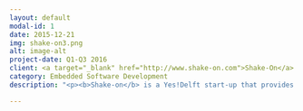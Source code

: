 ```yaml
---
layout: default
modal-id: 1
date: 2015-12-21
img: shake-on3.png
alt: image-alt
project-date: Q1-Q3 2016
client: <a target="_blank" href="http://www.shake-on.com">Shake-On</a>
category: Embedded Software Development
description: "<p><b>Shake-on</b> is a Yes!Delft start-up that provides event organisers a way to make events more memorable while gaining interesting insights about their attendees and exhibitors. Attendees receive a smart-bracelet at the entry of an event which can be used to connect to exhibitors, speakers and other attendees.</p><p>Main tasks: developing the Raspberry Pi based scanners and readers that connect the attendees to the exhibitors, speeding up development of the Nordic Semiconductor NRF based smart bracelets, product management.</p>"

---
```

